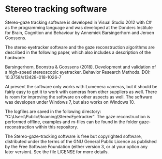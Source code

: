 # Stereo tracking software

Stereo-gaze tracking software is developed in Visual Studio 2012 with C# as the programming language and was developed at the Donders Institute for Brain, Cognition and Behaviour by Annemiek Barsingerhorn and Jeroen Goossens.

The stereo eyetracker software and the gaze reconstruction algorithms are described in the following paper, which also includes a description of the hardware:

Barsingerhorn, Boonstra & Goossens (2018). Development and validation of a high-speed stereoscopic eyetracker. Behavior Research Methods. DOI: 10.3758/s13428-018-1026-7

At present the software only works with Lumenera cameras, but it should be fairly easy to get it to work with cameras from other suppliers as well. There is room for improving the software on other aspects as well. The software was developen under Windows 7, but also works on Windows 10.

The logfiles are saved in the following directory: "C:\\Users\\Public\\Roaming\\StereoEyetracker". The gaze reconstruction is performed offline, examples and m-files can be found in the folder gaze-reconstruction within this repository. 

The Stereo-gaze-tracking software is free but copyrighted software, distributed under the terms of the GNU General Public Licence as published by the Free Software Foundation (either version 3, or at your option any later version). See the file LICENSE for more details.
